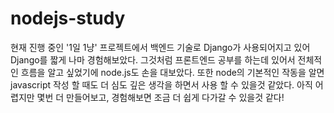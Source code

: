 # nodejs-study

현재 진행 중인 '1일 1냥' 프로젝트에서 백엔드 기술로 Django가 사용되어지고 있어 Django를 짧게 나마 경험해보았다.
그것처럼 프론트엔드 공부를 하는데 있어서 전체적인 흐름을 알고 싶었기에 node.js도 손을 대보았다.
또한 node의 기본적인 작동을 알면 javascript 작성 할 때도 더 심도 깊은 생각을 하면서 사용 할 수 있을것 같았다.
아직 어렵지만 몇번 더 만들어보고, 경험해보면 조금 더 쉽게 다가갈 수 있을것 같다!
